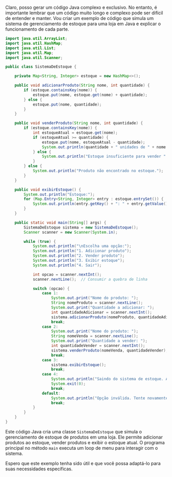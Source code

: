 Claro, posso gerar um código Java complexo e exclusivo. No entanto, é importante lembrar que um código muito longo e complexo pode ser difícil de entender e manter. Vou criar um exemplo de código que simula um sistema de gerenciamento de estoque para uma loja em Java e explicar o funcionamento de cada parte. 

```java
import java.util.ArrayList;
import java.util.HashMap;
import java.util.List;
import java.util.Map;
import java.util.Scanner;

public class SistemaDeEstoque {

    private Map<String, Integer> estoque = new HashMap<>();

    public void adicionarProduto(String nome, int quantidade) {
        if (estoque.containsKey(nome)) {
            estoque.put(nome, estoque.get(nome) + quantidade);
        } else {
            estoque.put(nome, quantidade);
        }
    }

    public void venderProduto(String nome, int quantidade) {
        if (estoque.containsKey(nome)) {
            int estoqueAtual = estoque.get(nome);
            if (estoqueAtual >= quantidade) {
                estoque.put(nome, estoqueAtual - quantidade);
                System.out.println(quantidade + " unidades de " + nome + " vendidas com sucesso.");
            } else {
                System.out.println("Estoque insuficiente para vender " + quantidade + " unidades de " + nome + ".");
            }
        } else {
            System.out.println("Produto não encontrado no estoque.");
        }
    }

    public void exibirEstoque() {
        System.out.println("Estoque:");
        for (Map.Entry<String, Integer> entry : estoque.entrySet()) {
            System.out.println(entry.getKey() + ": " + entry.getValue() + " unidades");
        }
    }

    public static void main(String[] args) {
        SistemaDeEstoque sistema = new SistemaDeEstoque();
        Scanner scanner = new Scanner(System.in);

        while (true) {
            System.out.println("\nEscolha uma opção:");
            System.out.println("1. Adicionar produto");
            System.out.println("2. Vender produto");
            System.out.println("3. Exibir estoque");
            System.out.println("4. Sair");

            int opcao = scanner.nextInt();
            scanner.nextLine();  // Consumir a quebra de linha

            switch (opcao) {
                case 1:
                    System.out.print("Nome do produto: ");
                    String nomeProduto = scanner.nextLine();
                    System.out.print("Quantidade a adicionar: ");
                    int quantidadeAdicionar = scanner.nextInt();
                    sistema.adicionarProduto(nomeProduto, quantidadeAdicionar);
                    break;
                case 2:
                    System.out.print("Nome do produto: ");
                    String nomeVenda = scanner.nextLine();
                    System.out.print("Quantidade a vender: ");
                    int quantidadeVender = scanner.nextInt();
                    sistema.venderProduto(nomeVenda, quantidadeVender);
                    break;
                case 3:
                    sistema.exibirEstoque();
                    break;
                case 4:
                    System.out.println("Saindo do sistema de estoque. Até logo!");
                    System.exit(0);
                    break;
                default:
                    System.out.println("Opção inválida. Tente novamente.");
                    break;
            }
        }
    }
}
```

Este código Java cria uma classe `SistemaDeEstoque` que simula o gerenciamento de estoque de produtos em uma loja. Ele permite adicionar produtos ao estoque, vender produtos e exibir o estoque atual. O programa principal no método `main` executa um loop de menu para interagir com o sistema.

Espero que este exemplo tenha sido útil e que você possa adaptá-lo para suas necessidades específicas.